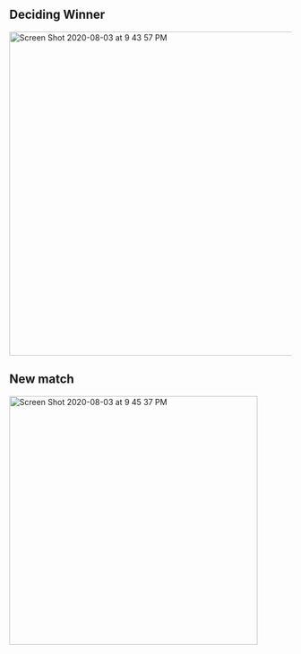 ## Deciding Winner
<img width="577" alt="Screen Shot 2020-08-03 at 9 43 57 PM" src="https://user-images.githubusercontent.com/48977789/89250721-96ea3000-d5d2-11ea-8b77-df7375b9ad80.png">

## New match 
<img width="443" alt="Screen Shot 2020-08-03 at 9 45 37 PM" src="https://user-images.githubusercontent.com/48977789/89250785-b8e3b280-d5d2-11ea-86c8-11fd492d3e16.png">
